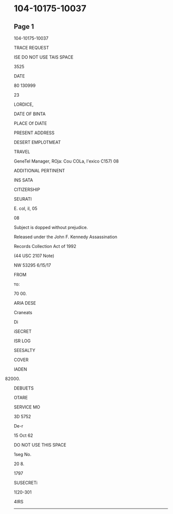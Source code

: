 # 104-10175-10037

## Page 1

104-10175-10037

TRACE REQUEST

ISE DO NOT USE TAIS SPACE

3525

DATE

80 130999

23

LORDICE,

DATE OF BINTA

PLACE Of DiATE

PRESENT ADDRESS

DESERT EMPLOTMEAT

TRAVEL

GeneTel Manager, ROja: Cou COLa, l'exico C157) 08

ADDITIONAL PERTINENT

INS SATA

CITIZERSHIP

SEURATI

E. col, iI, 05

08

Subject is dopped without prejudice.

Released under the John F. Kennedy Assassination

Records Collection Act of 1992

(44 USC 2107 Note)

NW 53295 6/15/17

FROM

то:

70 00.

ARIA DESE

Craneats

Di

iSECRET

ISR LOG

SEESALTY

COVER

IADEN

82000.

DEBUETS

OTARE

SERVICE MO

3D 5752

De-r

15 Oct 62

DO NOT USE THIS SPACE

1seg No.

20 8.

1797

SUSECRETi

1(20-301

4IRS

---

